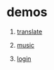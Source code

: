 # demos

1. [translate](https://fronted-tsx-developer.github.io/demos/translate.html)

2. [music](https://fronted-tsx-developer.github.io/demos/music.html)

3. [login](https://fronted-tsx-developer.github.io/demos/login-form.html)
